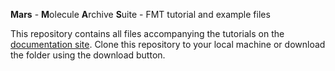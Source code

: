 **Mars** - **M**olecule **A**rchive **S**uite - FMT tutorial and example files

This repository contains all files accompanying the tutorials on the [documentation site](https://duderstadt-lab.github.io/mars-docs/). Clone this repository to your local machine or download the folder using the download button.

